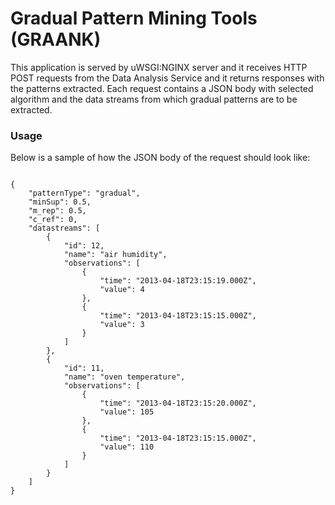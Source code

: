 # Gradual Pattern Mining Tools (GRAANK)
This application is served by uWSGI:NGINX server and it receives HTTP POST requests from the Data Analysis Service and it returns responses with the patterns extracted. Each request contains a JSON body with selected algorithm and the data streams from which gradual patterns are to be extracted.

### Usage
Below is a sample of how the JSON body of the request should look like:

```

{
    "patternType": "gradual",
    "minSup": 0.5,
    "m_rep": 0.5,
    "c_ref": 0,
    "datastreams": [
        {
            "id": 12,
            "name": "air humidity",
            "observations": [
                {
                    "time": "2013-04-18T23:15:19.000Z",
                    "value": 4
                },
                {
                    "time": "2013-04-18T23:15:15.000Z",
                    "value": 3
                }
            ]
        },
        {
            "id": 11,
            "name": "oven temperature",
            "observations": [
                {
                    "time": "2013-04-18T23:15:20.000Z",
                    "value": 105
                },
                {
                    "time": "2013-04-18T23:15:15.000Z",
                    "value": 110
                }
            ]
        }
    ]
}

```
